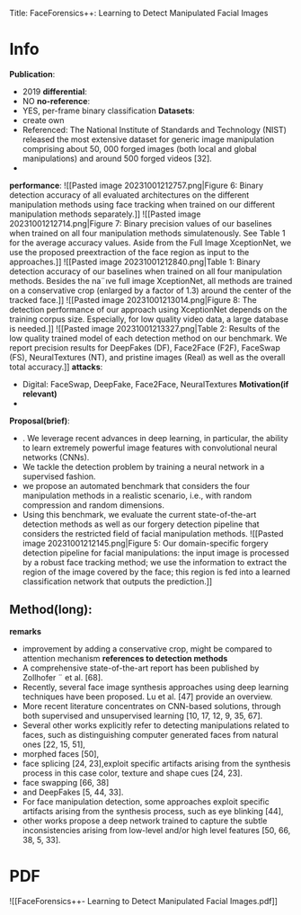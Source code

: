 Title: FaceForensics++: Learning to Detect Manipulated Facial Images
# Info

**Publication**:
- 2019
**differential**:
- NO
**no-reference**:
- YES, per-frame binary classification
**Datasets**:
- create own
- Referenced: The National Institute of Standards and Technology (NIST) released the most extensive dataset for generic image manipulation comprising about 50, 000 forged images (both local and global manipulations) and around 500 forged videos [32].
- 
**performance**:
![[Pasted image 20231001212757.png|Figure 6: Binary detection accuracy of all evaluated architectures on the different manipulation methods using face tracking when trained on our different manipulation methods separately.]]
![[Pasted image 20231001212714.png|Figure 7: Binary precision values of our baselines when trained on all four manipulation methods simulatenously. See Table 1 for the average accuracy values. Aside from the Full Image XceptionNet, we use the proposed preextraction of the face region as input to the approaches.]]
![[Pasted image 20231001212840.png|Table 1: Binary detection accuracy of our baselines when trained on all four manipulation methods. Besides the na¨ıve full image XceptionNet, all methods are trained on a conservative crop (enlarged by a factor of 1.3) around the center of the tracked face.]]
![[Pasted image 20231001213014.png|Figure 8: The detection performance of our approach using XceptionNet depends on the training corpus size. Especially, for low quality video data, a large database is needed.]]
![[Pasted image 20231001213327.png|Table 2: Results of the low quality trained model of each detection method on our benchmark. We report precision results for DeepFakes (DF), Face2Face (F2F), FaceSwap (FS), NeuralTextures (NT), and pristine images (Real) as well as the overall total accuracy.]]
**attacks**:
- Digital: FaceSwap, DeepFake, Face2Face, NeuralTextures
**Motivation(if relevant)**
- 
**Proposal(brief)**:
- . We leverage recent advances in deep learning, in particular, the ability to learn extremely powerful image features with convolutional neural networks (CNNs). 
- We tackle the detection problem by training a neural network in a supervised fashion.
- we propose an automated benchmark that considers the four manipulation methods in a realistic scenario, i.e., with random compression and random dimensions.
- Using this benchmark, we evaluate the current state-of-the-art detection methods as well as our forgery detection pipeline that considers the restricted field of facial manipulation methods.
![[Pasted image 20231001212145.png|Figure 5: Our domain-specific forgery detection pipeline for facial manipulations: the input image is processed by a robust face tracking method; we use the information to extract the region of the image covered by the face; this region is fed into a learned classification network that outputs the prediction.]]

**Method(long)**:
- 
**remarks**
- improvement by adding a conservative crop, might be compared to attention mechanism 
**references to detection methods**
- A comprehensive state-of-the-art report has been published by Zollhofer ¨ et al. [68].
- Recently, several face image synthesis approaches using deep learning techniques have been proposed. Lu et al. [47] provide an overview.
- More recent literature concentrates on CNN-based solutions, through both supervised and unsupervised learning [10, 17, 12, 9, 35, 67].
- Several other works explicitly refer to detecting manipulations related to faces, such as distinguishing computer generated faces from natural ones [22, 15, 51],
- morphed faces [50],
- face splicing [24, 23],exploit specific artifacts arising from the synthesis process in this case color, texture and shape cues [24, 23]. 
- face swapping [66, 38]
- and DeepFakes [5, 44, 33].
- For face manipulation detection, some approaches exploit specific artifacts arising from the synthesis process, such as eye blinking [44],
- other works propose a deep network trained to capture the subtle inconsistencies arising from low-level and/or high level features [50, 66, 38, 5, 33].

# PDF 
![[FaceForensics++- Learning to Detect Manipulated Facial Images.pdf]]